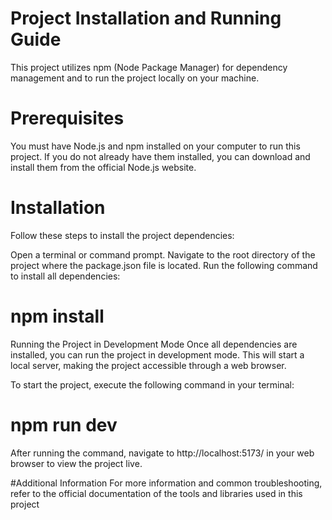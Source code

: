 # Project Installation and Running Guide

This project utilizes npm (Node Package Manager) for dependency management and to run the project locally on your machine.

# Prerequisites
You must have Node.js and npm installed on your computer to run this project. If you do not already have them installed, you can download and install them from the official Node.js website.

# Installation
Follow these steps to install the project dependencies:

Open a terminal or command prompt.
Navigate to the root directory of the project where the package.json file is located.
Run the following command to install all dependencies:
# npm install
Running the Project in Development Mode
Once all dependencies are installed, you can run the project in development mode. This will start a local server, making the project accessible through a web browser.

To start the project, execute the following command in your terminal:

# npm run dev
After running the command, navigate to http://localhost:5173/ in your web browser to view the project live.

#Additional Information
For more information and common troubleshooting, refer to the official documentation of the tools and libraries used in this project